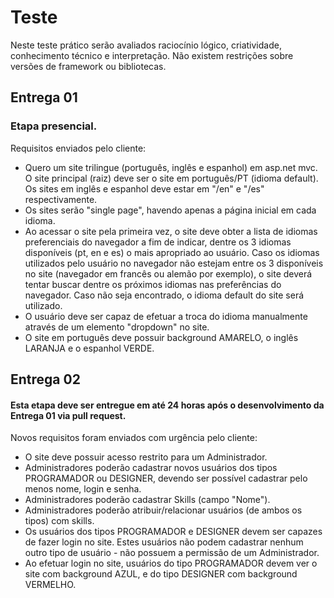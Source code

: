 # Teste

Neste teste prático serão avaliados raciocínio lógico, criatividade, conhecimento técnico e interpretação. Não existem restrições sobre versões de framework ou bibliotecas.

## Entrega 01
### Etapa presencial. 

Requisitos enviados pelo cliente:
- Quero um site trilingue (português, inglês e espanhol) em asp.net mvc. O site principal (raiz) deve ser o site em português/PT (idioma default). Os sites em inglês e espanhol deve estar em "/en" e "/es" respectivamente.
- Os sites serão "single page", havendo apenas a página inicial em cada idioma. 
- Ao acessar o site pela primeira vez, o site deve obter a lista de idiomas preferenciais do navegador a fim de indicar, dentre os 3 idiomas disponíveis (pt, en e es) o mais apropriado ao usuário. Caso os idiomas utilizados pelo usuário no navegador não estejam entre os 3 disponíveis no site (navegador em francês ou alemão por exemplo), o site deverá tentar buscar dentre os próximos idiomas nas preferências do navegador. Caso não seja encontrado, o idioma default do site será utilizado.
- O usuário deve ser capaz de efetuar a troca do idioma manualmente através de um elemento "dropdown" no site.
- O site em português deve possuir background AMARELO, o inglês LARANJA e o espanhol VERDE. 




## Entrega 02
#### Esta etapa deve ser entregue em até 24 horas após o desenvolvimento da Entrega 01 via pull request. 
Novos requisitos foram enviados com urgência pelo cliente:
- O site deve possuir acesso restrito para um Administrador. 
- Administradores poderão cadastrar novos usuários dos tipos PROGRAMADOR ou DESIGNER, devendo ser possível cadastrar pelo menos nome, login e senha.
- Administradores poderão cadastrar Skills (campo "Nome").
- Administradores poderão atribuir/relacionar usuários (de ambos os tipos) com skills.
- Os usuários dos tipos PROGRAMADOR e DESIGNER devem ser capazes de fazer login no site. Estes usuários não podem cadastrar nenhum outro tipo de usuário - não possuem a permissão de um Administrador.
- Ao efetuar login no site, usuários do tipo PROGRAMADOR devem ver o site com background AZUL, e do tipo DESIGNER com background VERMELHO.
